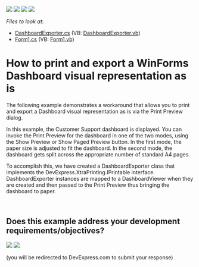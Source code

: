 <!-- default badges list -->
![](https://img.shields.io/endpoint?url=https://codecentral.devexpress.com/api/v1/VersionRange/128581274/14.1.3%2B)
[![](https://img.shields.io/badge/Open_in_DevExpress_Support_Center-FF7200?style=flat-square&logo=DevExpress&logoColor=white)](https://supportcenter.devexpress.com/ticket/details/E4399)
[![](https://img.shields.io/badge/📖_How_to_use_DevExpress_Examples-e9f6fc?style=flat-square)](https://docs.devexpress.com/GeneralInformation/403183)
[![](https://img.shields.io/badge/💬_Leave_Feedback-feecdd?style=flat-square)](#does-this-example-address-your-development-requirementsobjectives)
<!-- default badges end -->
<!-- default file list -->
*Files to look at*:

* [DashboardExporter.cs](./CS/DashboardExport/DashboardExporter.cs) (VB: [DashboardExporter.vb](./VB/DashboardExport/DashboardExporter.vb))
* [Form1.cs](./CS/DashboardExport/Form1.cs) (VB: [Form1.vb](./VB/DashboardExport/Form1.vb))
<!-- default file list end -->
# How to print and export a WinForms Dashboard visual representation as is


<p>The following example demonstrates a workaround that allows you to print and export a Dashboard visual representation as is via the Print Preview dialog.</p><p>In this example, the Customer Support dashboard is displayed. You can invoke the Print Preview for the dashboard in one of the two modes, using the Show Preview or Show Paged Preview button. In the first mode, the paper size is adjusted to fit the dashboard. In the second mode, the dashboard gets split across the appropriate number of standard A4 pages.</p><p>To accomplish this, we have created a DashboardExporter class that implements the DevExpress.XtraPrinting.IPrintable interface. DashboardExporter instances are mapped to a DashboardViewer when they are created and then passed to the Print Preview thus bringing the dashboard to paper.</p>

<br/>


<!-- feedback -->
## Does this example address your development requirements/objectives?

[<img src="https://www.devexpress.com/support/examples/i/yes-button.svg"/>](https://www.devexpress.com/support/examples/survey.xml?utm_source=github&utm_campaign=winforms-dashboard-print-and-export-visual-representation-as-is&~~~was_helpful=yes) [<img src="https://www.devexpress.com/support/examples/i/no-button.svg"/>](https://www.devexpress.com/support/examples/survey.xml?utm_source=github&utm_campaign=winforms-dashboard-print-and-export-visual-representation-as-is&~~~was_helpful=no)

(you will be redirected to DevExpress.com to submit your response)
<!-- feedback end -->
